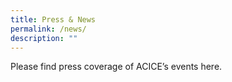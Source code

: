 ```yaml
---
title: Press & News
permalink: /news/
description: ""
---
```

Please find press coverage of ACICE’s events here. 